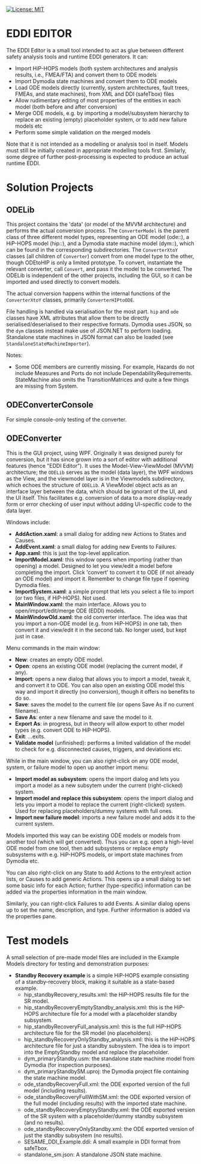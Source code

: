 <a href="https://opensource.org/licenses/MIT"><img src="https://img.shields.io/badge/License-MIT-yellow.svg" alt="License: MIT"></a>

# EDDI EDITOR
The EDDI Editor is a small tool intended to act as glue between different safety analysis tools and runtime EDDI generators. It can:
* Import HiP-HOPS models (both system architectures and analysis results, i.e., FMEA/FTA) and convert them to ODE models
* Import Dymodia state machines and convert them to ODE models
* Load ODE models directly (currently, system architectures, fault trees, FMEAs, and state machines), from XML and DDI (safeTbox) files
* Allow rudimentary editing of most properties of the entities in each model (both before and after conversion)
* Merge ODE models, e.g. by importing a model/subsystem hierarchy to replace an existing (empty) placeholder system, or to add new failure models etc
* Perform some simple validation on the merged models

Note that it is not intended as a modelling or analysis tool in itself. Models must still be initially created in appropriate modelling tools first. Similarly, some degree of further post-processing is expected to produce an actual runtime EDDI.


# Solution Projects
## ODELib
This project contains the 'data' (or model of the MVVM architecture) and performs the actual conversion process. The `ConverterModel` is the parent class of three different model types, representing an ODE model (ode::), a HiP-HOPS model (hip::), and a Dymodia state machine model (dym::), which can be found in the corresponding subdirectories. The `ConverterXtoY` classes (all children of `Converter`) convert from one model type to the other, though ODEtoHIP is only a limited prototype. To convert, instantiate the relevant converter, call `Convert`, and pass it the model to be converted. The ODELib is independent of the other projects, including the GUI, so it can be imported and used directly to convert models.

The actual conversion happens within the internal functions of the `ConverterXtoY` classes, primarily `ConverterHIPtoODE`. 

File handling is handled via serialisation for the most part. `hip` and `ode` classes have XML attributes that allow them to be directly serialised/deserialised to their respective formats. Dymodia uses JSON, so the `dym` classes instead make use of JSON.NET to perform loading. Standalone state machines in JSON format can also be loaded (see `StandaloneStateMachineImporter`).

Notes:
* Some ODE members are currently missing. For example, Hazards do not include Measures and Ports do not include DependabilityRequirements. StateMachine also omits the TransitionMatrices and quite a few things are missing from System.

## ODEConverterConsole
For simple console-only testing of the converter.

## ODEConverter
This is the GUI project, using WPF. Originally it was designed purely for conversion, but it has since grown into a sort of editor with additional features (hence "EDDI Editor"). It uses the Model-View-ViewModel (MVVM) architecture; the `ODELib` serves as the model (data layer), the WPF windows as the View, and the viewmodel layer is in the Viewmodels subdirectory, which echoes the structure of `ODELib`. A ViewModel object acts as an interface layer between the data, which should be ignorant of the UI, and the UI itself. This facilitates e.g. conversion of data to a more display-ready form or error checking of user input without adding UI-specific code to the data layer.

Windows include:
* **AddAction.xaml**: a small dialog for adding new Actions to States and Causes.
* **AddEvent.xaml**: a small dialog for adding new Events to Failures.
* **App.xaml**: this is just the top-level application.
* **ImportModel.xaml**: this window opens when importing (rather than opening) a model. Designed to let you view/edit a model before completing the import. Click 'convert' to convert it to ODE (if not already an ODE model) and import it. Remember to change file type if opening Dymodia files.
* **ImportSystem.xaml**: a simple prompt that lets you select a file to import (or two files, if HiP-HOPS). Not used.
* **MainWindow.xaml**: the main interface. Allows you to open/import/edit/merge ODE (EDDI) models.
* **MainWindowOld.xaml**: the old converter interface. The idea was that you import a non-ODE model (e.g. from HiP-HOPS) in one tab, then convert it and view/edit it in the second tab. No longer used, but kept just in case.

Menu commands in the main window:
* **New**: creates an empty ODE model.
* **Open**: opens an existing ODE model (replacing the current model, if any).
* **Import**: opens a new dialog that allows you to import a model, tweak it, and convert it to ODE. You can also open an existing ODE model this way and import it directly (no conversion), though it offers no benefits to do so.
* **Save**: saves the model to the current file (or opens Save As if no current filename).
* **Save As**: enter a new filename and save the model to it.
* **Export As**: in progress, but in theory will allow export to other model types (e.g. convert ODE to HiP-HOPS).
* **Exit**: ...exits.
* **Validate model** (unfinished): performs a limited validation of the model to check for e.g. disconnected causes, triggers, and deviations etc.

While in the main window, you can also right-click on any ODE model, system, or failure model to open up another import menu:
* **Import model as subsystem**: opens the import dialog and lets you import a model as a new subsytem under the current (right-clicked) system.
* **Import model and replace this subsystem**: opens the import dialog and lets you import a model to replace the current (right-clicked) system. Used for replacing placeholders/dummy systems with full ones.
* **Import new failure model**: imports a new failure model and adds it to the current system.

Models imported this way can be existing ODE models or models from another tool (which will get converted). Thus you can e.g. open a high-level ODE model from one tool, then add subsystems or replace empty subsystems with e.g. HiP-HOPS models, or import state machines from Dymodia etc.

You can also right-click on any State to add Actions to the entry/exit action lists, or Causes to add generic Actions. This opens up a small dialog to set some basic info for each Action; further (type-specific) information can be added via the properties information in the main window.

Similarly, you can right-click Failures to add Events. A similar dialog opens up to set the name, description, and type. Further information is added via the properties pane.


# Test models
A small selection of pre-made model files are included in the Example Models directory for testing and demonstration purposes:
* **Standby Recovery example** is a simple HiP-HOPS example consisting of a standby-recovery block, making it suitable as a state-based example.
	* hip_standbyRecovery_results.xml: the HiP-HOPS results file for the SR model.
	* hip_standbyRecoveryEmptyStandby_analysis.xml: this is the HiP-HOPS architecture file for a model with a placeholder standby subsystem.
	* hip_standbyRecoveryFull_analysis.xml: this is the full HiP-HOPS architecture file for the SR model (no placeholders).
	* hip_standbyRecoveryOnlyStandby_analysis.xml: this is the HiP-HOPS architecture file for just a standby subsystem. The idea is to import into the EmptyStandby model and replace the placeholder.
	* dym_primaryStandby.usm: the standalone state machine model from Dymodia (for inspection purposes).
	* dym_primaryStandbySM.uproj: the Dymodia project file containing the state machine model.
	* ode_standbyRecoveryFull.xml: the ODE exported version of the full model (including results).
	* ode_standbyRecoveryFullWithSM.xml: the ODE exported version of the full model (including results) with the imported state machine.
	* ode_standbyRecoveryEmptyyStandby.xml: the ODE exported version of the SR system with a placeholder/dummy standby subsystem (and no results).
	* ode_standbyRecoveryOnlyStandby.xml: the ODE exported version of just the standby subsystem (no results).
	* SESAME_DDI_Example.ddi: A small example in DDI format from safeTbox.
	* standalone_sm.json: A standalone JSON state machine.

